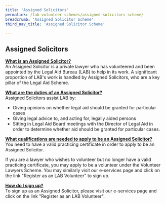 ```yaml
---
title: 'Assigned Solicitors'
permalink: /lab-volunteer-schemes/assigned-solicitors-scheme/
breadcrumb: 'Assigned Solicitor Scheme'
third_nav_title: 'Assigned Solicitor Scheme'

---
```


## Assigned Solicitors 

<b> <u>What is an Assigned Solicitor? </u> </b> <br>
An Assigned Solicitor is a private lawyer who has volunteered and been appointed by the Legal Aid Bureau (LAB) to help in its work. A significant proportion of LAB's work is handled by Assigned Solicitors, who are a key pillar of the Legal Aid Scheme. <br>

<b> <u>What are the duties of an Assigned Solicitor? </u> </b> <br>
Assigned Solicitors assist LAB by:
* Giving opinions on whether legal aid should be granted for particular cases
* Giving legal advice to, and acting for, legally aided persons
* Sitting in Legal Aid Board meetings with the Director of Legal Aid in order to determine whether aid should be granted for particular cases. <br>

<b> <u>What qualifications are needed to apply to  be an Assigned Solicitor? </u> </b> <br>
You need to have a valid practicing certificate in order to apply to be an Assigned Solicitor.

If you are a lawyer who wishes to volunteer but no longer have a valid practicing certificate, you may apply to be a volunteer under the Volunteer Lawyers Scheme. You may similarly visit our e-services page and click on the link "Register as an LAB Volunteer" to sign up.  <br>

<b> <u>How do I sign up? </u> </b> <br>
To sign up as an Assigned Solicitor, please visit our e-services page and click on the link "Register as an LAB Volunteer".
